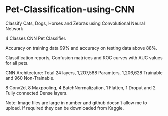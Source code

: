 # Pet-Classification-using-CNN
Classify Cats, Dogs, Horses and Zebras using Convolutional Neural Network

4 Classes CNN Pet Classifier.

Accuracy on training data 99% and accuracy on testing data above 88%.

Classification reports, Confusion matrices and ROC curves with AUC values for all pets.

CNN Architecture: Total 24 layers, 1,207,588 Paramters, 1,206,628 Trainable and 960 Non-Trainable.

8 Conv2d, 8 Maxpooling, 4 BatchNormalization, 1 Flatten, 1 Droput and 2 Fully connected Dense layers.


Note: Image files are large in number and github doesn't allow me to upload. If required they can be downloaded from Kaggle.



